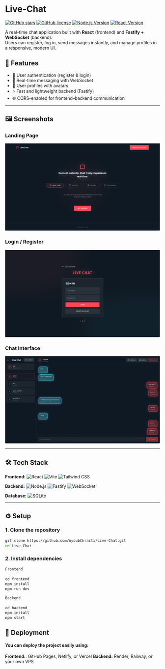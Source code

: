 # Live-Chat

[![GitHub stars](https://img.shields.io/github/stars/your-username/Live-Chat?style=social)](https://github.com/your-username/Live-Chat) [![GitHub license](https://img.shields.io/github/license/your-username/Live-Chat)](https://github.com/your-username/Live-Chat/blob/main/LICENSE) [![Node.js Version](https://img.shields.io/badge/node-%3E%3D%2020.0.0-green)](https://nodejs.org/) [![React Version](https://img.shields.io/badge/react-18.2.0-blue)](https://reactjs.org/)

A real-time chat application built with **React** (frontend) and **Fastify + WebSocket** (backend).  
Users can register, log in, send messages instantly, and manage profiles in a responsive, modern UI.

## 🚀 Features

- 🔐 User authentication (register & login)
- 💬 Real-time messaging with WebSocket
- 👤 User profiles with avatars
- ⚡ Fast and lightweight backend (Fastify)
- 🌐 CORS-enabled for frontend–backend communication

---

## 🖼️ Screenshots

### Landing Page  
![Profile Screenshot](./front/src/assets/landingPage.png)

### Login / Register  
![Login Screenshot](./front/src/assets/LoginRegister.png)

### Chat Interface  
![Chat Screenshot](./front/src/assets/ChatUI.png)

---

## 🛠️ Tech Stack

**Frontend:** ![React](https://img.shields.io/badge/React-61DAFB?logo=react&logoColor=white&style=flat-square) ![Vite](https://img.shields.io/badge/Vite-646cff?logo=vite&logoColor=white&style=flat-square) ![Tailwind CSS](https://img.shields.io/badge/Tailwind%20CSS-06B6D4?logo=tailwindcss&logoColor=white&style=flat-square)

**Backend:** ![Node.js](https://img.shields.io/badge/Node.js-339933?logo=node.js&logoColor=white&style=flat-square) ![Fastify](https://img.shields.io/badge/Fastify-000000?logo=fastify&logoColor=white&style=flat-square) ![WebSocket](https://img.shields.io/badge/WebSocket-007ACC?logo=websocket&logoColor=white&style=flat-square)

**Database:** ![SQLite](https://img.shields.io/badge/SQLite-003B57?logo=sqlite&logoColor=white&style=flat-square)

---

## ⚙️ Setup

### 1. Clone the repository
```bash
git clone https://github.com/AyoubChraiti/Live-Chat.git
cd Live-Chat
```

### 2. Install dependencies
```
Frontend

cd frontend
npm install
npm run dev
```
```
Backend

cd backend
npm install
npm start
```

## 📡 Deployment

#### You can deploy the project easily using:

**Frontend:**: GitHub Pages, Netlify, or Vercel
**Backend:** Render, Railway, or your own VPS